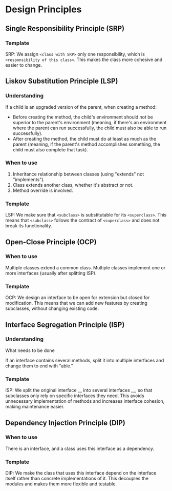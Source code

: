 # Design Principles

## Single Responsibility Principle (SRP)

### Template

SRP: We assign `<class with SRP>` only one responsibility, which is `<responsibility of this class>`. This makes the class more cohesive and easier to change.

## Liskov Substitution Principle (LSP)

### Understanding

If a child is an upgraded version of the parent, when creating a method:

- Before creating the method, the child's environment should not be superior to the parent's environment (meaning, if there's an environment where the parent can run successfully, the child must also be able to run successfully).
- After creating the method, the child must do at least as much as the parent (meaning, if the parent's method accomplishes something, the child must also complete that task).

### When to use

1. Inheritance relationship between classes (using "extends" not "implements").
2. Class extends another class, whether it's abstract or not.
3. Method override is involved.

### Template

LSP: We make sure that `<subclass>` is substitutable for its `<superclass>`. This means that `<subclass>` follows the contract of `<superclass>` and does not break its functionality.

## Open-Close Principle (OCP)

### When to use
Multiple classes extend a common class.
Multiple classes implement one or more interfaces (usually after splitting ISP).

### Template
OCP: We design an interface to be open for extension but closed for modification. This means that we can add new features by creating subclasses, without changing existing code.

## Interface Segregation Principle (ISP)

### Understanding

What needs to be done

If an interface contains several methods, split it into multiple interfaces and change them to end with "able."

### Template
ISP: We split the original interface __ into several interfaces __, so that subclasses only rely on specific interfaces they need. This avoids unnecessary implementation of methods and increases interface cohesion, making maintenance easier.

## Dependency Injection Principle (DIP)

### When to use
There is an interface, and a class uses this interface as a dependency.

### Template
DIP: We make the class that uses this interface depend on the interface itself rather than concrete implementations of it. This decouples the modules and makes them more flexible and testable.
